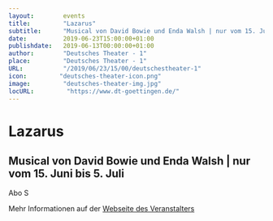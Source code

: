 ```yaml
---
layout:        events
title:         "Lazarus"
subtitle:      "Musical von David Bowie und Enda Walsh | nur vom 15. Juni bis 5. Juli"
date:          2019-06-23T15:00:00+01:00
publishdate:   2019-06-13T00:00:00+01:00
author:        "Deutsches Theater - 1"
place:         "Deutsches Theater - 1"
URL:           "/2019/06/23/15/00/deutschestheater-1"
icon:         "deutsches-theater-icon.png"
image:         "deutsches-theater-img.jpg"
locURL:         "https://www.dt-goettingen.de/"
---
```


Lazarus
===========

Musical von David Bowie und Enda Walsh | nur vom 15. Juni bis 5. Juli
-----------

 Abo S

Mehr Informationen auf der [Webseite des Veranstalters](https://www.dt-goettingen.de/stueck/lazarus/)
